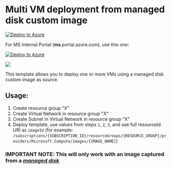 # Multi VM deployment from managed disk custom image

[![Deploy to Azure](http://azuredeploy.net/deploybutton.svg)](https://portal.azure.com/#create/Microsoft.Template/uri/https%3A%2F%2Fraw.githubusercontent.com%2Fsnobu%2Fmulti-vm-from-template%2Fmaster%2Fazuredeploy.json)


For MS Internal Portal (**ms**.portal.azure.com), use this one:

[![Deploy to Azure](http://azuredeploy.net/deploybutton.svg)](https://ms.portal.azure.com/#create/Microsoft.Template/uri/https%3A%2F%2Fraw.githubusercontent.com%2Fsnobu%2Fmulti-vm-from-template%2Fmaster%2Fazuredeploy.json)


<a href="http://armviz.io/#/?load=https%3A%2F%2Fraw.githubusercontent.com%2Fsnobu%2Fmulti-vm-from-template%2Fmaster%2Fazuredeploy.json" target="_blank">
    <img src="http://armviz.io/visualizebutton.png"/>
</a>

This template allows you to deploy one or more VMs using a managed disk custom image as source.

## Usage:

1. Create resource group "X"
2. Create Virtual Network in resource group "X"
3. Create Subnet in Virtual Network in resource group "X"
4. Deploy template, use values from steps `1`, `2`, `3`, and use full resourceId URI as `imageId` (for example: `/subscriptions/{SUBSCRIPTION_ID}/resourceGroups/{RESOURCE_GROUP}/providers/Microsoft.Compute/images/{IMAGE_NAME}`)

### IMPORTANT NOTE: This will only work with an image captured from a [_managed disk_](https://docs.microsoft.com/en-us/azure/virtual-machines/windows/capture-image-resource)
